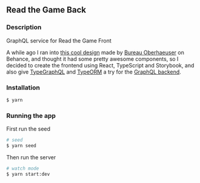 ## Read the Game Back

### Description

GraphQL service for Read the Game Front

A while ago I ran into [this cool design](https://www.behance.net/gallery/55747919/read-the-gamecom) made by [Bureau Oberhaeuser](https://oberhaeuser.info/) on Behance, and thought it had some pretty awesome components, so I decided to create the frontend using React, TypeScript and Storybook, and also give [TypeGraphQL](https://typegraphql.ml/) and [TypeORM](https://typeorm.io/) a try for the [GraphQL backend](https://github.com/stewartrule/read-the-game-back).


### Installation

```bash
$ yarn
```

### Running the app

First run the seed

```bash
# seed
$ yarn seed
```

Then run the server

```bash
# watch mode
$ yarn start:dev
```

